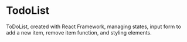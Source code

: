# TodoList
ToDoList, created with React Framework, managing states, input form to add a new item, remove item function, and styling elements.
